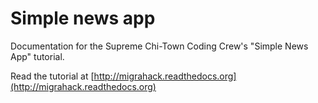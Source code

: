 # Simple news app

Documentation for the Supreme Chi-Town Coding Crew's "Simple News App" tutorial.

Read the tutorial at [http://migrahack.readthedocs.org](http://migrahack.readthedocs.org)
